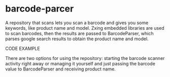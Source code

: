 # barcode-parcer
A repository that scans lets you scan a barcode and gives you some keywords, like product name and model. Zxing embedded 
libraries are used to scan barcodes, then the results are passed to BarcodeParser, which parses google search results to
obtain the product name and model.

CODE EXAMPLE

There are two options for using the repository: starting the barcode scanner activity right away or managing it yourself 
and just passing the barcode value to BarcodeParser and receiving product name.   
